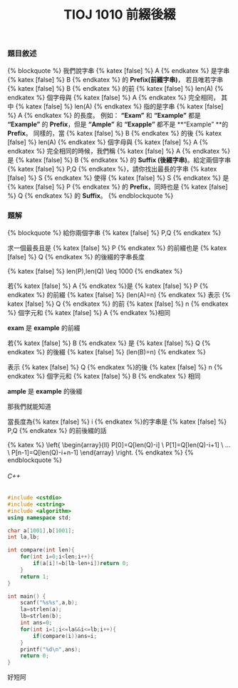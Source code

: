 ﻿---
title: TIOJ 1010 前綴後綴
tag: ["coding","tioj"]
categories: TIOJ
---

### 題目敘述

{% blockquote %}
我們說字串 {% katex [false] %} A {% endkatex %} 是字串 {% katex [false] %} B {% endkatex %} 的 **Prefix(前綴字串)**，
若且唯若字串 {% katex [false] %} B {% endkatex %} 的前 {% katex [false] %} len(A) {% endkatex %} 個字母與 {% katex [false] %} A {% endkatex %} 完全相同，
其中 {% katex [false] %} len(A) {% endkatex %} 指的是字串 {% katex [false] %} A {% endkatex %} 的長度。
例如： **“Exam”** 和 **“Example”** 都是 **“Example”** 的 **Prefix**，但是 **“Ample”** 和 **“Exapple”** 都不是 **“Example” **的 **Prefix**。
同樣的，當 {% katex [false] %} B {% endkatex %} 的後 {% katex [false] %} len(A) {% endkatex %} 個字母與 {% katex [false] %} A {% endkatex %} 完全相同的時候，我們稱 {% katex [false] %} A {% endkatex %} 是 {% katex [false] %} B {% endkatex %} 的 **Suffix (後綴字串)**。給定兩個字串 {% katex [false] %} P,Q {% endkatex %}，請你找出最長的字串 {% katex [false] %} S {% endkatex %} 使得 {% katex [false] %} S {% endkatex %} 是 {% katex [false] %} P {% endkatex %} 的 **Prefix**，同時也是 {% katex [false] %} Q {% endkatex %} 的 **Suffix**。
{% endblockquote %}

<!-- more -->

### 題解

{% blockquote %}
給你兩個字串 {% katex [false] %} P,Q {% endkatex %}

求一個最長且是 {% katex [false] %} P {% endkatex %} 的前綴也是 {% katex [false] %} Q {% endkatex %} 的後綴的字串長度

{% katex [false] %} len(P),len(Q) \leq 1000 {% endkatex %}

若{% katex [false] %} A {% endkatex %}是 {% katex [false] %} P {% endkatex %} 的前綴 {% katex [false] %} (len(A)=n) {% endkatex %}
表示 {% katex [false] %} Q {% endkatex %} 的前 {% katex [false] %} n {% endkatex %} 個字元和 {% katex [false] %} A {% endkatex %}相同

**exam** 是 **example** 的前綴

若{% katex [false] %} B {% endkatex %} 是 {% katex [false] %} Q {% endkatex %} 的後綴 {% katex [false] %} (len(B)=n) {% endkatex %}

表示 {% katex [false] %} Q {% endkatex %}的後 {% katex [false] %} n {% endkatex %} 個字元和 {% katex [false] %} B {% endkatex %} 相同

**ample** 是 **example** 的後綴

那我們就能知道

當長度為{% katex [false] %} i {% endkatex %}的字串是 {% katex [false] %} P,Q {% endkatex %} 的前後綴的話

{% katex %}
\left\{ \begin{array}{ll}
           P[0]=Q[len(Q)-i] \\
           P[1]=Q[len(Q)-i+1] \\
           ... \\
           P[n-1]=Q[len(Q)-i+n-1]
        \end{array} \right.
{% endkatex %}
{% endblockquote %}

###### C++

``` C++
#include <cstdio>
#include <cstring>
#include <algorithm>
using namespace std;

char a[1001],b[1001];
int la,lb;

int compare(int len){
    for(int i=0;i<len;i++){
        if(a[i]!=b[lb-len+i])return 0;
    }
    return 1;
}

int main() {
    scanf("%s%s",a,b);
    la=strlen(a);
    lb=strlen(b);
    int ans=0;
    for(int i=1;i<=la&&i<=lb;i++){
        if(compare(i))ans=i;
    }
    printf("%d\n",ans);
    return 0;
}
```

好短阿